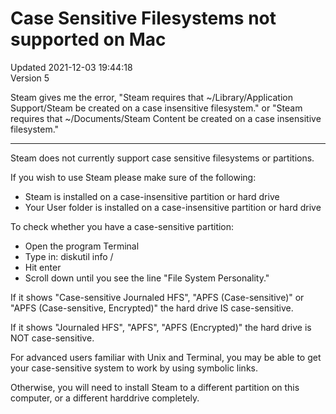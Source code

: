 # Case Sensitive Filesystems not supported on Mac
Updated 2021-12-03 19:44:18  
Version 5  

Steam gives me the error, "Steam requires that ~/Library/Application Support/Steam be created on a case insensitive filesystem." or "Steam requires that ~/Documents/Steam Content be created on a case insensitive filesystem."  
  
---
  
  
Steam does not currently support case sensitive filesystems or partitions.  
  
If you wish to use Steam please make sure of the following:  
  
* Steam is installed on a case-insensitive partition or hard drive
* Your User folder is installed on a case-insensitive partition or hard drive
  
  
To check whether you have a case-sensitive partition:  
  
* Open the program Terminal
* Type in: diskutil info /
* Hit enter
* Scroll down until you see the line "File System Personality."
  
If it shows "Case-sensitive Journaled HFS", "APFS (Case-sensitive)" or "APFS (Case-sensitive, Encrypted)" the hard drive IS case-sensitive.  
  
If it shows "Journaled HFS", "APFS", "APFS (Encrypted)" the hard drive is NOT case-sensitive.  
  
  
For advanced users familiar with Unix and Terminal, you may be able to get your case-sensitive system to work by using symbolic links.  
  
Otherwise, you will need to install Steam to a different partition on this computer, or a different harddrive completely.